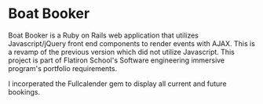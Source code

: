 Boat Booker
================

Boat Booker is a Ruby on Rails web application that utilizes Javascript/jQuery front end components to render events with AJAX. This is a revamp of the previous version which did not utilize Javascript. This project is part of Flatiron School's Software engineering immersive program's portfolio requirements.

I incorperated the Fullcalender gem to display all current and future bookings.
